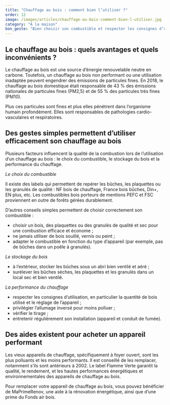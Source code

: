 ```yaml
---
title: "Chauffage au bois : comment bien l’utiliser ?"
order: 12
image: /images/articles/chauffage-au-bois-comment-bien-l-utiliser.jpg
category: "A la maison"
bon_geste: "Bien choisir son combustible et respecter les consignes d’utilisation pour se chauffer efficacement."
---
```


## Le chauffage au bois : quels avantages et quels inconvénients ?

Le chauffage au bois est une source d’énergie renouvelable neutre en carbone. Toutefois, un chauffage au bois non performant ou une utilisation inadaptée peuvent engendrer des émissions de particules fines. En 2018, le chauffage au bois domestique était responsable de 43 % des émissions nationales de particules fines (PM2,5) et de 55 % des particules très fines (PM10).

Plus ces particules sont fines et plus elles pénètrent dans l’organisme humain profondément. Elles sont responsables de pathologies cardio-vasculaires et respiratoires.

## Des gestes simples permettent d’utiliser efficacement son chauffage au bois

Plusieurs facteurs influencent la qualité de la combustion lors de l’utilisation d’un chauffage au bois : le choix du combustible, le stockage du bois et la performance du chauffage.

*Le choix du combustible*  

Il existe des labels qui permettent de repérer les bûches, les plaquettes ou les granulés de qualité : NF bois de chauffage, France bois bûches, Din+, EN plus, etc. Les combustibles bois porteurs de mentions PEFC et FSC proviennent en outre de forêts gérées durablement.

D’autres conseils simples permettent de choisir correctement son combustible :
- choisir un bois, des plaquettes ou des granulés de qualité et sec pour une combustion efficace et économe ;
- ne jamais utiliser de bois souillé, vernis ou peint ;
- adapter le combustible en fonction du type d’appareil (par exemple, pas de bûches dans un poêle à granulés).
 
*Le stockage du bois*  

- à l’extérieur, stocker les bûches sous un abri bien ventilé et aéré ;
- surélever les bûches sèches, les plaquettes et les granulés dans un local sec et bien ventilé.
 
*La performance du chauffage*  

- respecter les consignes d’utilisation, en particulier la quantité de bois utilisé et le réglage de l’appareil ;
- privilégier l’allumage inversé pour moins polluer ;
- vérifier le tirage ;
- entretenir régulièrement son installation (appareil et conduit de fumée).

## Des aides existent pour acheter un appareil performant

Les vieux appareils de chauffage, spécifiquement à foyer ouvert, sont les plus polluants et les moins performants. Il est conseillé de les remplacer, notamment s’ils sont antérieurs à 2002. Le label Flamme Verte garantit la qualité, le rendement, et les hautes performances énergétiques et environnementales des appareils de chauffage au bois.

Pour remplacer votre appareil de chauffage au bois, vous pouvez bénéficier de MaPrimeRenov, une aide à la rénovation énergétique, ainsi que d’une prime du Fonds air bois.
